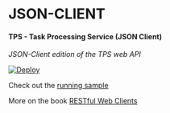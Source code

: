 # JSON-CLIENT

#### TPS - Task Processing Service (JSON Client)

*JSON-Client edition of the TPS web API*

[![Deploy](https://www.herokucdn.com/deploy/button.svg)](https://heroku.com/deploy)

Check out the [running sample](http://rwcbook03.herokuapp.com/files/json-client.html)

More on the book [RESTful Web Clients](http://shop.oreilly.com/product/0636920037958.do)
